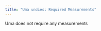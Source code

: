 ```yaml
---
title: "Uma undies: Required Measurements"
---
```


<Note>
Uma does not require any measurements
</Note>
